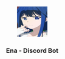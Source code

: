 <br/>
<p align="center">
  <a href="https://github.com/chethanyadav456/Ena">
    <img src="./assets/Ena.jpg" alt="Logo" width="80" height="80">
  </a>

  <h3 align="center">Ena - Discord Bot</h3>

  <p align="center">
    <br/>
